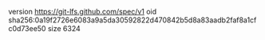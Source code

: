 version https://git-lfs.github.com/spec/v1
oid sha256:0a19f2726e6083a9a5da30592822d470842b5d8a83aadb2faf8a1cfc0d73ee50
size 6324
